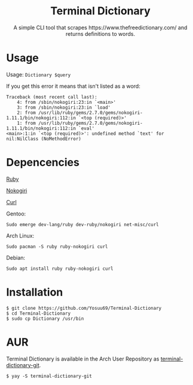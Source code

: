 <h1 align="center">Terminal Dictionary</h1>
<p align="center">A simple CLI tool that scrapes https://www.thefreedictionary.com/ and returns definitions to words.</p>

# Usage

Usage: `Dictionary $query`

If you get this error it means that isn't listed as a word:
```
Traceback (most recent call last):
	4: from /sbin/nokogiri:23:in `<main>'
	3: from /sbin/nokogiri:23:in `load'
	2: from /usr/lib/ruby/gems/2.7.0/gems/nokogiri-1.11.1/bin/nokogiri:112:in `<top (required)>'
	1: from /usr/lib/ruby/gems/2.7.0/gems/nokogiri-1.11.1/bin/nokogiri:112:in `eval'
<main>:1:in `<top (required)>': undefined method `text' for nil:NilClass (NoMethodError)
```

# Depencencies
[Ruby](https://www.ruby-lang.org/en/)

[Nokogiri](https://nokogiri.org/)

[Curl](https://curl.se/)

Gentoo:

`Sudo emerge dev-lang/ruby dev-ruby/nokogiri net-misc/curl`

Arch Linux:

`Sudo pacman -S ruby ruby-nokogiri curl`

Debian:

`Sudo apt install ruby ruby-nokogiri curl`

# Installation

```
$ git clone https://github.com/Yosuu69/Terminal-Dictionary
$ cd Terminal-Dictionary
$ sudo cp Dictionary /usr/bin
```

# AUR
Terminal Dictionary is available in the Arch User Repository as [terminal-dictionary-git](https://aur.archlinux.org/packages/terminal-dictionary-git/).

`$ yay -S terminal-dictionary-git `
